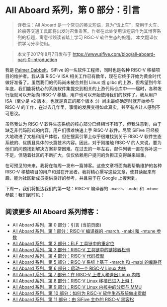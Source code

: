 # All Aboard 系列，第 0 部分：引言

> 译者注：All Aboard 是一个常见的英文短语，意为“请上车”，常用于火车、轮船等交通工具即将出发时召集乘客。作者在此处使用该短语作为其博客系列的标题，寓意带领读者踏上学习 RISC-V 软件生态的旅程。 本文翻译仅供学习分享使用。

> 本文于2017年8月7日发布于 https://www.sifive.com/blog/all-aboard-part-0-introduction

我是 [Palmer Dabbelt](http://www.dabbelt.com/~palmer/)，SiFive 的一名软件工程师，同时也是各种 RISC-V 移植项目的维护者。我从事 RISC-V ISA 相关工作已有数年，现在它终于开始为黄金时代做好准备了。虽然我们的代码尚未被合并到 Linux 或 glibc 的上游，但希望到今年年底，我们能将核心的系统软件集提交到相关的上游代码仓库中——届时，各种发行版就可以开始向 RISC-V 移植，用户也可以开始使用我们的软件了。我从用户 ISA（至少是 v2 版本，也就是真正的那个版本 :)）尚未最终确定时就开始参与 RISC-V 的工作，在过去几年里，事情的发展变得如此真实，甚至有点让人感到不可思议。

虽然我认为 RISC-V 软件生态系统的核心部分已经相当不错了，但我注意到，由于缺乏非代码形式的内容，用户们很难快速上手 RISC-V 软件。尽管 SiFive 已经极大地改进了文档和用户体验，但在搜索引擎上似乎很难找到关于 RISC-V 软件生态系统的、优质且具体的长篇技术内容。因此，对于刚接触 RISC-V 的人来说，要为他们的问题找到解决方案非常困难。在过去的一年左右，邮件列表一直在弥补这一不足，但随着社区的不断扩大，仅仅依赖用户提问的负担正变得越来越重。

在可预见的未来，我将在每周一发布一篇博客。这些文章将面向我帮助维护的各种 RISC-V 移植项目的用户和潜在开发者。我将精心撰写这些文章，使其读起来有趣，能为社区新成员提供良好的参考，并且易于在 Google 上搜索到。

下周一，我们将抵达我们的第一站：RISC-V 编译器的 `-march`、`-mabi` 和 `-mtune` 参数！我们到时见！

## 阅读更多 All Aboard 系列博客：

*   All Aboard 系列，第 0 部分：引言 (当前页面)
*   [All Aboard 系列，第 1 部分：RISC-V 编译器的 -march, -mabi 和 -mtune 参数](https://www.sifive.com/blog/all-aboard-part-1-compiler-args)
*   [All Aboard 系列，第 2 部分：ELF 工具链中的重定位](https://www.sifive.com/blog/all-aboard-part-2-relocations)
*   [All Aboard 系列，第 3 部分：RISC-V 工具链中的链接器松弛](https://www.sifive.com/blog/all-aboard-part-3-linker-relaxation-in-riscv-toolchain)
*   [All Aboard 系列，第 4 部分：RISC-V 代码模型](https://www.sifive.com/blog/all-aboard-part-4-risc-v-code-models)
*   [All Aboard 系列，第 5 部分：RISC-V 系统上基于 -march 和 -mabi 的库路径](https://www.sifive.com/blog/all-aboard-part-5-risc-v-multilib)
*   [All Aboard 系列，第 6 部分：启动一个 RISC-V Linux 内核](https://www.sifive.com/blog/all-aboard-part-6-booting-a-risc-v-linux-kernel)
*   [All Aboard 系列，第 7 部分：在 RISC-V 上进入和退出 Linux 内核](https://www.sifive.com/blog/all-aboard-part-7-entering-and-exiting-the-linux-kernel-on-risc-v)
*   [All Aboard 系列，第 8 部分：RISC-V Linux 移植已进入上游！](https://www.sifive.com/blog/all-aboard-part-8-the-risc-v-linux-port-is-upstream)
*   [All Aboard 系列，第 9 部分：RISC-V Linux 内核中的分页与 MMU](https://www.sifive.com/blog/all-aboard-part-9-paging-and-mmu-in-risc-v-linux-kernel)
*   [All Aboard 系列，第 10 部分：如何为 RISC-V 软件生态系统做出贡献](https://www.sifive.com/blog/all-aboard-part-10-how-to-contribute-to-the-risc-v-software-ecosystem)
*   [All Aboard 系列，第 11 部分：由 SiFive 主办的 RISC-V 黑客松](https://www.sifive.com/blog/all-aboard-part-11-risc-v-hackathon-presented-by-sifive)
